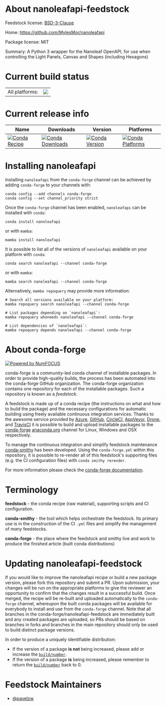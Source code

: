 About nanoleafapi-feedstock
===========================

Feedstock license: [BSD-3-Clause](https://github.com/conda-forge/nanoleafapi-feedstock/blob/main/LICENSE.txt)

Home: https://github.com/MylesMor/nanoleafapi

Package license: MIT

Summary: A Python 3 wrapper for the Nanoleaf OpenAPI, for use when controlling the Light Panels, Canvas and Shapes (including Hexagons)

Current build status
====================


<table><tr><td>All platforms:</td>
    <td>
      <a href="https://dev.azure.com/conda-forge/feedstock-builds/_build/latest?definitionId=18448&branchName=main">
        <img src="https://dev.azure.com/conda-forge/feedstock-builds/_apis/build/status/nanoleafapi-feedstock?branchName=main">
      </a>
    </td>
  </tr>
</table>

Current release info
====================

| Name | Downloads | Version | Platforms |
| --- | --- | --- | --- |
| [![Conda Recipe](https://img.shields.io/badge/recipe-nanoleafapi-green.svg)](https://anaconda.org/conda-forge/nanoleafapi) | [![Conda Downloads](https://img.shields.io/conda/dn/conda-forge/nanoleafapi.svg)](https://anaconda.org/conda-forge/nanoleafapi) | [![Conda Version](https://img.shields.io/conda/vn/conda-forge/nanoleafapi.svg)](https://anaconda.org/conda-forge/nanoleafapi) | [![Conda Platforms](https://img.shields.io/conda/pn/conda-forge/nanoleafapi.svg)](https://anaconda.org/conda-forge/nanoleafapi) |

Installing nanoleafapi
======================

Installing `nanoleafapi` from the `conda-forge` channel can be achieved by adding `conda-forge` to your channels with:

```
conda config --add channels conda-forge
conda config --set channel_priority strict
```

Once the `conda-forge` channel has been enabled, `nanoleafapi` can be installed with `conda`:

```
conda install nanoleafapi
```

or with `mamba`:

```
mamba install nanoleafapi
```

It is possible to list all of the versions of `nanoleafapi` available on your platform with `conda`:

```
conda search nanoleafapi --channel conda-forge
```

or with `mamba`:

```
mamba search nanoleafapi --channel conda-forge
```

Alternatively, `mamba repoquery` may provide more information:

```
# Search all versions available on your platform:
mamba repoquery search nanoleafapi --channel conda-forge

# List packages depending on `nanoleafapi`:
mamba repoquery whoneeds nanoleafapi --channel conda-forge

# List dependencies of `nanoleafapi`:
mamba repoquery depends nanoleafapi --channel conda-forge
```


About conda-forge
=================

[![Powered by
NumFOCUS](https://img.shields.io/badge/powered%20by-NumFOCUS-orange.svg?style=flat&colorA=E1523D&colorB=007D8A)](https://numfocus.org)

conda-forge is a community-led conda channel of installable packages.
In order to provide high-quality builds, the process has been automated into the
conda-forge GitHub organization. The conda-forge organization contains one repository
for each of the installable packages. Such a repository is known as a *feedstock*.

A feedstock is made up of a conda recipe (the instructions on what and how to build
the package) and the necessary configurations for automatic building using freely
available continuous integration services. Thanks to the awesome service provided by
[Azure](https://azure.microsoft.com/en-us/services/devops/), [GitHub](https://github.com/),
[CircleCI](https://circleci.com/), [AppVeyor](https://www.appveyor.com/),
[Drone](https://cloud.drone.io/welcome), and [TravisCI](https://travis-ci.com/)
it is possible to build and upload installable packages to the
[conda-forge](https://anaconda.org/conda-forge) [anaconda.org](https://anaconda.org/)
channel for Linux, Windows and OSX respectively.

To manage the continuous integration and simplify feedstock maintenance
[conda-smithy](https://github.com/conda-forge/conda-smithy) has been developed.
Using the ``conda-forge.yml`` within this repository, it is possible to re-render all of
this feedstock's supporting files (e.g. the CI configuration files) with ``conda smithy rerender``.

For more information please check the [conda-forge documentation](https://conda-forge.org/docs/).

Terminology
===========

**feedstock** - the conda recipe (raw material), supporting scripts and CI configuration.

**conda-smithy** - the tool which helps orchestrate the feedstock.
                   Its primary use is in the construction of the CI ``.yml`` files
                   and simplify the management of *many* feedstocks.

**conda-forge** - the place where the feedstock and smithy live and work to
                  produce the finished article (built conda distributions)


Updating nanoleafapi-feedstock
==============================

If you would like to improve the nanoleafapi recipe or build a new
package version, please fork this repository and submit a PR. Upon submission,
your changes will be run on the appropriate platforms to give the reviewer an
opportunity to confirm that the changes result in a successful build. Once
merged, the recipe will be re-built and uploaded automatically to the
`conda-forge` channel, whereupon the built conda packages will be available for
everybody to install and use from the `conda-forge` channel.
Note that all branches in the conda-forge/nanoleafapi-feedstock are
immediately built and any created packages are uploaded, so PRs should be based
on branches in forks and branches in the main repository should only be used to
build distinct package versions.

In order to produce a uniquely identifiable distribution:
 * If the version of a package **is not** being increased, please add or increase
   the [``build/number``](https://docs.conda.io/projects/conda-build/en/latest/resources/define-metadata.html#build-number-and-string).
 * If the version of a package **is** being increased, please remember to return
   the [``build/number``](https://docs.conda.io/projects/conda-build/en/latest/resources/define-metadata.html#build-number-and-string)
   back to 0.

Feedstock Maintainers
=====================

* [@pavelzw](https://github.com/pavelzw/)

